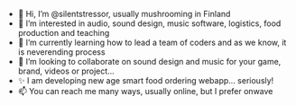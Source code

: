 - 👋 Hi, I’m @silentstressor, usually mushrooming in Finland
- 👀 I’m interested in audio, sound design, music software, logistics, food production and teaching
- 🌱 I’m currently learning how to lead a team of coders and as we know, it is neverending process
- 💞️ I’m looking to collaborate on sound design and music for your game, brand, videos or project...
- ✨ I am developing new age smart food ordering webapp... seriously!
- 📫 You can reach me many ways, usually online, but I prefer onwave
